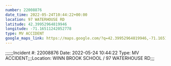 ```yaml
---
number: 22008876
date_time: 2022-05-24T10:44:22+00:00
location: 97 WATERHOUSE RD
latitude: 42.39952964819946
longitude: -71.16511242052778
type: MV ACCIDENT
google_maps_link: https://maps.google.com/?q=42.39952964819946,-71.16511242052778
---
```


;;;;;;Incident #: 22008876  Date: 2022-05-24 10:44:22   Type: MV ACCIDENT;;;Location: WINN BROOK SCHOOL / 97 WATERHOUSE RD;;;
